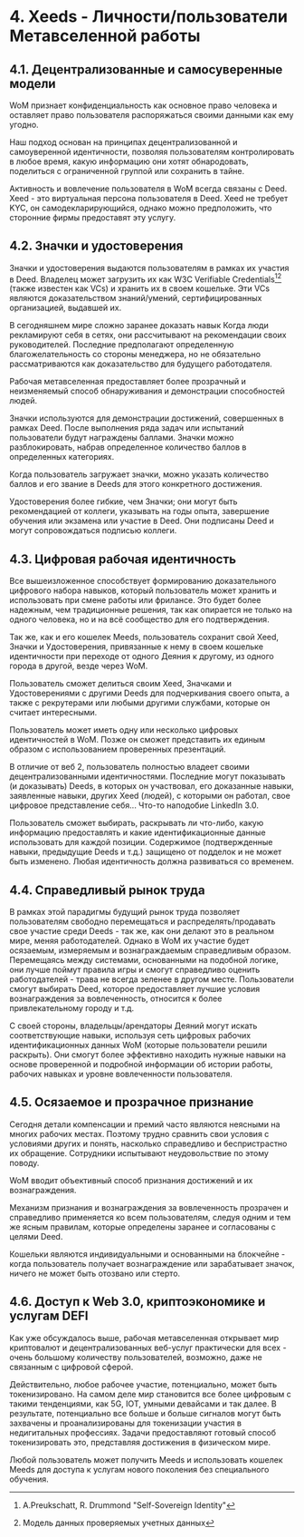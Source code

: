 # 4. Xeeds - Личности/пользователи Метавселенной работы

## 4.1. Децентрализованные и самосуверенные модели

WoM признает конфиденциальность как основное право человека и оставляет право пользователя распоряжаться своими данными как ему угодно.

Наш подход основан на принципах децентрализованной и самоуверенной идентичности, позволяя пользователям контролировать в любое время, какую информацию они хотят обнародовать, поделиться с ограниченной группой или сохранить в тайне.

Активность и вовлечение пользователя в WoM всегда связаны с Deed. Xeed - это виртуальная персона пользователя в Deed. Xeed не требует KYC, он самодекларирующийся, однако можно предположить, что сторонние фирмы предоставят эту услугу.

## 4.2. Значки и удостоверения

Значки и удостоверения выдаются пользователям в рамках их участия в Deed. Владелец может загрузить их как W3C Verifiable Credentials[^7][^8] (также известен как VCs) и хранить их в своем кошельке. Эти VCs являются доказательством знаний/умений, сертифицированных организацией, выдавшей их.

В сегодняшнем мире сложно заранее доказать навык Когда люди рекламируют себя в сетях, они рассчитывают на рекомендации своих руководителей.  Последние предполагают определенную благожелательность со стороны менеджера, но не обязательно рассматриваются как доказательство для будущего работодателя.

Рабочая метавселенная предоставляет более прозрачный и неизменяемый способ обнаруживания и демонстрации способностей людей.

Значки используются для демонстрации достижений, совершенных в рамках Deed.  После выполнения ряда задач или испытаний пользователи будут награждены баллами.  Значки можно разблокировать, набрав определенное количество баллов в определенных категориях.

Когда пользователь загружает значки, можно указать количество баллов и его звание в Deeds для этого конкретного достижения.

Удостоверения более гибкие, чем Значки; они могут быть рекомендацией от коллеги, указывать на годы опыта, завершение обучения или экзамена или участие в Deed. Они подписаны Deed и могут сопровождаться подписью коллеги.

## 4.3. Цифровая рабочая идентичность

Все вышеизложенное способствует формированию доказательного цифрового набора навыков, который пользователь может хранить и использовать при смене работы или фрилансе.  Это будет более надежным, чем традиционные решения, так как опирается не только на одного человека, но и на всё сообщество для его подтверждения.

Так же, как и его кошелек Meeds, пользователь сохранит свой Xeed, Значки и Удостоверения, привязанные к нему в своем кошельке идентичности при переходе от одного Деяния к другому, из одного города в другой, везде через WoM.

Пользователь сможет делиться своим Xeed, Значками и Удостоверениями с другими Deeds для подчеркивания своего опыта, а также с рекрутерами или любыми другими службами, которые он считает интересными.

Пользователь может иметь одну или несколько цифровых идентичностей в WoM. Позже он сможет представить их единым образом с использованием проверенных презентаций.

В отличие от веб 2, пользователь полностью владеет своими децентрализованными идентичностями. Последние могут показывать (и доказывать) Deeds, в которых он участвовал, его доказанные навыки, заявленные навыки, других Xeed (людей), с которыми он работал, свое цифровое представление себя... Что-то наподобие LinkedIn 3.0.

Пользователь сможет выбирать, раскрывать ли что-либо, какую информацию предоставлять и какие идентификационные данные использовать для каждой позиции.  Содержимое (подтвержденные навыки, предыдущие Deeds и т.д.) защищено от подделок и не может быть изменено. Любая идентичность должна развиваться со временем.

## 4.4. Справедливый рынок труда

В рамках этой парадигмы будущий рынок труда позволяет пользователям свободно перемещаться и распределять/продавать свое участие среди Deeds - так же, как они делают это в реальном мире, меняя работодателей.  Однако в WoM их участие будет осязаемым, измеряемым и вознаграждаемым справедливым образом. Перемещаясь между системами, основанными на подобной логике, они лучше поймут правила игры и смогут справедливо оценить работодателей - трава не всегда зеленее в другом месте. Пользователи смогут выбирать Deed, которое предоставляет лучшие условия вознаграждения за вовлеченность, относится к более привлекательному городу и т.д.

С своей стороны, владельцы/арендаторы Деяний могут искать соответствующие навыки, используя сеть цифровых рабочих идентификационных данных WoM (которые пользователи решили раскрыть). Они смогут более эффективно находить нужные навыки на основе проверенной и подробной информации об истории работы, рабочих навыках и уровне вовлеченности пользователя.

## 4.5. Осязаемое и прозрачное признание

Сегодня детали компенсации и премий часто являются неясными на многих рабочих местах. Поэтому трудно сравнить свои условия с условиями других и понять, насколько справедливо и беспристрастно их обращение. Сотрудники испытывают неудовольствие по этому поводу.

WoM вводит объективный способ признания достижений и их вознаграждения.

Механизм признания и вознаграждения за вовлеченность прозрачен и справедливо применяется ко всем пользователям, следуя одним и тем же ясным правилам, которые определены заранее и согласованы с целями Deed.

Кошельки являются индивидуальными и основанными на блокчейне - когда пользователь получает вознаграждение или зарабатывает значок, ничего не может быть отозвано или стерто.

## 4.6. Доступ к Web 3.0, криптоэкономике и услугам DEFI

Как уже обсуждалось выше, рабочая метавселенная открывает мир криптовалют и децентрализованных веб-услуг практически для всех - очень большому количеству пользователей, возможно, даже не связанным с цифровой сферой.

Действительно, любое рабочее участие, потенциально, может быть токенизировано.  На самом деле мир становится все более цифровым с такими тенденциями, как 5G, IOT, умными девайсами и так далее.  В результате, потенциально все больше и больше сигналов могут быть захвачены и проанализированы для токенизации участия в недигитальных профессиях. Задачи предоставляют готовый способ токенизировать это, представляя достижения в физическом мире.

Любой пользователь может получить Meeds и использовать кошелек Meeds для доступа к услугам нового поколения без специального обучения.

[^7]: A.Preukschatt, R. Drummond "Self-Sovereign Identity"
[^8]: Модель данных проверяемых учетных данных
